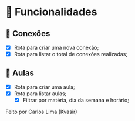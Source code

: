 # 🚀 Funcionalidades

## 🔗 Conexões

- [x] Rota para criar uma nova conexão;
- [x] Rota para listar o total de conexões realizadas;

## 📓 Aulas

- [x] Rota para criar uma aula;
- [x] Rota para listar aulas;
   - [x] Filtrar por matéria, dia da semana e horário;

Feito por Carlos Lima (Kvasir)